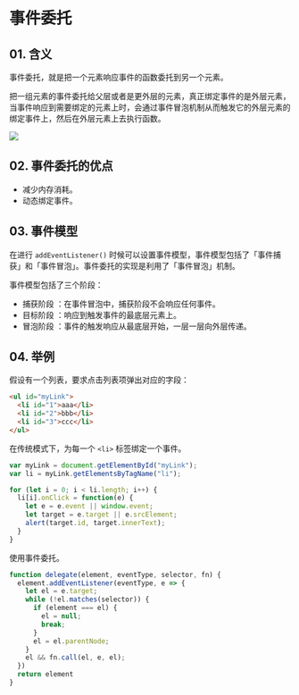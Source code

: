# 事件委托

## 01. 含义
事件委托，就是把一个元素响应事件的函数委托到另一个元素。

把一组元素的事件委托给父层或者是更外层的元素，真正绑定事件的是外层元素，当事件响应到需要绑定的元素上时，会通过事件冒泡机制从而触发它的外层元素的绑定事件上，然后在外层元素上去执行函数。

![](https://pic1.zhimg.com/80/v2-bf3b8dbab027713a2b21b9e8a5b7a6c4_720w.jpg)

## 02. 事件委托的优点
- 减少内存消耗。
- 动态绑定事件。

## 03. 事件模型
在进行 `addEventListener()` 时候可以设置事件模型，事件模型包括了「事件捕获」和「事件冒泡」。事件委托的实现是利用了「事件冒泡」机制。

事件模型包括了三个阶段：
- 捕获阶段 ：在事件冒泡中，捕获阶段不会响应任何事件。
- 目标阶段 ：响应到触发事件的最底层元素上。
- 冒泡阶段 ：事件的触发响应从最底层开始，一层一层向外层传递。

## 04. 举例
假设有一个列表，要求点击列表项弹出对应的字段：

```html
<ul id="myLink">
  <li id="1">aaa</li>
  <li id="2">bbb</li>
  <li id="3">ccc</li>
</ul>
```
在传统模式下，为每一个 `<li>` 标签绑定一个事件。

```js
var myLink = document.getElementById("myLink");
var li = myLink.getElementsByTagName("li");

for (let i = 0; i < li.length; i++) {
  li[i].onClick = function(e) {
    let e = e.event || window.event;
    let target = e.target || e.srcElement;
    alert(target.id, target.innerText);
  }
}
```

使用事件委托。

```js
function delegate(element, eventType, selector, fn) {
  element.addEventListener(eventType, e => {
    let el = e.target;
    while (!el.matches(selector)) {
      if (element === el) {
        el = null;
        break;
      }
      el = el.parentNode;
    }
    el && fn.call(el, e, el);
  })
  return element
}
```